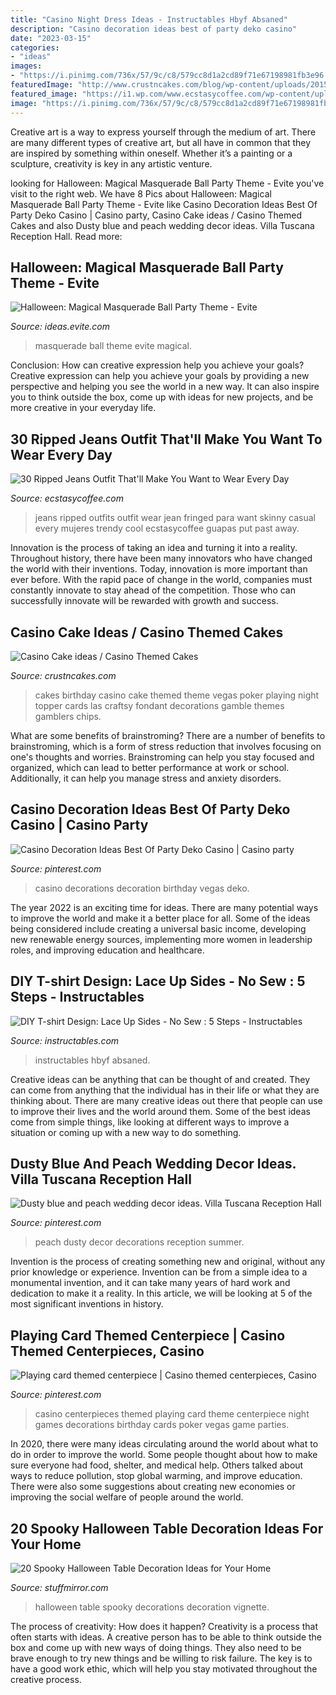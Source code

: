 ```yaml
---
title: "Casino Night Dress Ideas - Instructables Hbyf Absaned"
description: "Casino decoration ideas best of party deko casino"
date: "2023-03-15"
categories:
- "ideas"
images:
- "https://i.pinimg.com/736x/57/9c/c8/579cc8d1a2cd89f71e67198981fb3e96.jpg"
featuredImage: "http://www.crustncakes.com/blog/wp-content/uploads/2015/09/050b25ba0de11576a8ce1901f0b328b8.jpg"
featured_image: "https://i1.wp.com/www.ecstasycoffee.com/wp-content/uploads/2016/09/Outfits-with-Ripped-Jeans-2.jpg"
image: "https://i.pinimg.com/736x/57/9c/c8/579cc8d1a2cd89f71e67198981fb3e96.jpg"
---
```



Creative art is a way to express yourself through the medium of art. There are many different types of creative art, but all have in common that they are inspired by something within oneself. Whether it’s a painting or a sculpture, creativity is key in any artistic venture.

	

		
looking for Halloween: Magical Masquerade Ball Party Theme - Evite you've visit to the right web. We have 8 Pics about Halloween: Magical Masquerade Ball Party Theme - Evite like Casino Decoration Ideas Best Of Party Deko Casino | Casino party, Casino Cake ideas / Casino Themed Cakes and also Dusty blue and peach wedding decor ideas. Villa Tuscana Reception Hall. Read more:
		
    
## Halloween: Magical Masquerade Ball Party Theme - Evite

<img loading=lazy src="http://ideas.evite.com/media/Magical-Masquerade-Ball-Mood-Board-1200.jpg" onerror="this.onerror=null;this.src='https://tse4.mm.bing.net/th?id=OIP.CxP8P_dgeqnCnN8mG0nl6AHaE8&amp;pid=15.1';" alt="Halloween: Magical Masquerade Ball Party Theme - Evite">

_Source: ideas.evite.com_

>masquerade ball theme evite magical. 

	

Conclusion: How can creative expression help you achieve your goals?
Creative expression can help you achieve your goals by providing a new perspective and helping you see the world in a new way. It can also inspire you to think outside the box, come up with ideas for new projects, and be more creative in your everyday life.

    
## 30 Ripped Jeans Outfit That&#039;ll Make You Want To Wear Every Day

<img loading=lazy src="https://i1.wp.com/www.ecstasycoffee.com/wp-content/uploads/2016/09/Outfits-with-Ripped-Jeans-2.jpg" onerror="this.onerror=null;this.src='https://tse1.mm.bing.net/th?id=OIP.H4_UFqeMR8nCanra5IfqwQHaLS&amp;pid=15.1';" alt="30 Ripped Jeans Outfit That&#039;ll Make You Want to Wear Every Day">

_Source: ecstasycoffee.com_

>jeans ripped outfits outfit wear jean fringed para want skinny casual every mujeres trendy cool ecstasycoffee guapas put past away. 

	

Innovation is the process of taking an idea and turning it into a reality. Throughout history, there have been many innovators who have changed the world with their inventions. Today, innovation is more important than ever before. With the rapid pace of change in the world, companies must constantly innovate to stay ahead of the competition. Those who can successfully innovate will be rewarded with growth and success.

    
## Casino Cake Ideas / Casino Themed Cakes

<img loading=lazy src="http://www.crustncakes.com/blog/wp-content/uploads/2015/09/050b25ba0de11576a8ce1901f0b328b8.jpg" onerror="this.onerror=null;this.src='https://tse3.mm.bing.net/th?id=OIP.OW8AQAmj102kGMPq175hfAHaJ3&amp;pid=15.1';" alt="Casino Cake ideas / Casino Themed Cakes">

_Source: crustncakes.com_

>cakes birthday casino cake themed theme vegas poker playing night topper cards las craftsy fondant decorations gamble themes gamblers chips. 

	

What are some benefits of brainstroming?
There are a number of benefits to brainstroming, which is a form of stress reduction that involves focusing on one's thoughts and worries. Brainstroming can help you stay focused and organized, which can lead to better performance at work or school. Additionally, it can help you manage stress and anxiety disorders.

    
## Casino Decoration Ideas Best Of Party Deko Casino | Casino Party

<img loading=lazy src="https://i.pinimg.com/736x/46/1d/36/461d36c22a46fb6a74ccd7c24c09ae5c.jpg" onerror="this.onerror=null;this.src='https://tse3.mm.bing.net/th?id=OIP.DIveB8kSE5sLjOZoBPFDIwHaL5&amp;pid=15.1';" alt="Casino Decoration Ideas Best Of Party Deko Casino | Casino party">

_Source: pinterest.com_

>casino decorations decoration birthday vegas deko. 

	

The year 2022 is an exciting time for ideas. There are many potential ways to improve the world and make it a better place for all. Some of the ideas being considered include creating a universal basic income, developing new renewable energy sources, implementing more women in leadership roles, and improving education and healthcare.

    
## DIY T-shirt Design: Lace Up Sides - No Sew : 5 Steps - Instructables

<img loading=lazy src="https://content.instructables.com/ORIG/FA2/CSX0/HN825MLI/FA2CSX0HN825MLI.jpg?auto=webp&amp;frame=1" onerror="this.onerror=null;this.src='https://tse2.mm.bing.net/th?id=OIP.lx4eYTwqd8dryjK6Y4jytQHaHa&amp;pid=15.1';" alt="DIY T-shirt Design: Lace Up Sides - No Sew : 5 Steps - Instructables">

_Source: instructables.com_

>instructables hbyf absaned. 

	

Creative ideas can be anything that can be thought of and created. They can come from anything that the individual has in their life or what they are thinking about. There are many creative ideas out there that people can use to improve their lives and the world around them. Some of the best ideas come from simple things, like looking at different ways to improve a situation or coming up with a new way to do something.

    
## Dusty Blue And Peach Wedding Decor Ideas. Villa Tuscana Reception Hall

<img loading=lazy src="https://i.pinimg.com/736x/57/9c/c8/579cc8d1a2cd89f71e67198981fb3e96.jpg" onerror="this.onerror=null;this.src='https://tse2.mm.bing.net/th?id=OIP.xckSGG4KiWfPi5oCBNFzCQHaKd&amp;pid=15.1';" alt="Dusty blue and peach wedding decor ideas. Villa Tuscana Reception Hall">

_Source: pinterest.com_

>peach dusty decor decorations reception summer. 

	

Invention is the process of creating something new and original, without any prior knowledge or experience. Invention can be from a simple idea to a monumental invention, and it can take many years of hard work and dedication to make it a reality. In this article, we will be looking at 5 of the most significant inventions in history.

    
## Playing Card Themed Centerpiece | Casino Themed Centerpieces, Casino

<img loading=lazy src="https://i.pinimg.com/736x/53/16/90/53169040ae50c404ac508ec5c89c8ef2--casino-theme-casino-party.jpg" onerror="this.onerror=null;this.src='https://tse1.mm.bing.net/th?id=OIP.pA2m1InFGRFB_nXzKFV7fgHaJ4&amp;pid=15.1';" alt="Playing card themed centerpiece | Casino themed centerpieces, Casino">

_Source: pinterest.com_

>casino centerpieces themed playing card theme centerpiece night games decorations birthday cards poker vegas game parties. 

	

In 2020, there were many ideas circulating around the world about what to do in order to improve the world. Some people thought about how to make sure everyone had food, shelter, and medical help. Others talked about ways to reduce pollution, stop global warming, and improve education. There were also some suggestions about creating new economies or improving the social welfare of people around the world.

    
## 20 Spooky Halloween Table Decoration Ideas For Your Home

<img loading=lazy src="https://www.stuffmirror.com/wp-content/uploads/2018/10/Spooky-Halloween-Table-Decorations17.jpg" onerror="this.onerror=null;this.src='https://tse3.mm.bing.net/th?id=OIP.apYYbY7NztaQZJ8sYUQTUgHaIv&amp;pid=15.1';" alt="20 Spooky Halloween Table Decoration Ideas for Your Home">

_Source: stuffmirror.com_

>halloween table spooky decorations decoration vignette. 

	

The process of creativity: How does it happen?
Creativity is a process that often starts with ideas. A creative person has to be able to think outside the box and come up with new ways of doing things. They also need to be brave enough to try new things and be willing to risk failure. The key is to have a good work ethic, which will help you stay motivated throughout the creative process.

